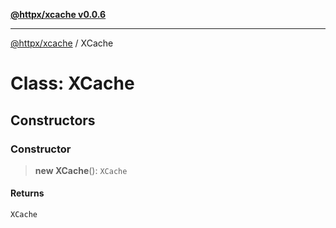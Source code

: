 [**@httpx/xcache v0.0.6**](../README.md)

***

[@httpx/xcache](../README.md) / XCache

# Class: XCache

## Constructors

### Constructor

> **new XCache**(): `XCache`

#### Returns

`XCache`
